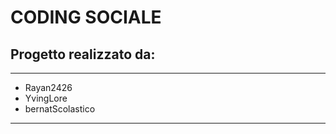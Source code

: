 # CODING SOCIALE

## Progetto realizzato da:

----

- Rayan2426
- YvingLore
- bernatScolastico

---
